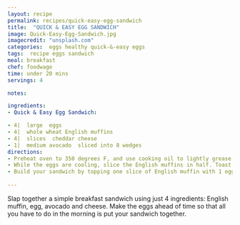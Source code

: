 ```yaml
---
layout: recipe
permalink: recipes/quick-easy-egg-sandwich
title:  "QUICK & EASY EGG SANDWICH"
image: Quick-Easy-Egg-Sandwich.jpg
imagecredit: "unsplash.com"
categories:  eggs healthy quick-&-easy eggs
tags:  recipe eggs sandwich
meal: breakfast
chef: foodwage
time: under 20 mins
servings: 4

notes:

ingredients:
- Quick & Easy Egg Sandwich:

- 4|  large  eggs
- 4|  whole wheat English muffins
- 4|  slices  cheddar cheese
- 1|  medium avocado  sliced into 8 wedges
directions:
- Preheat oven to 350 degrees F, and use cooking oil to lightly grease 4 wells in a muffin tin. Crack 1 egg into each muffin cup. Bake the eggs for 15-20 minutes.
- While the eggs are cooling, slice the English muffins in half. Toast them in a toaster oven. If you don’t have a toaster oven, toast muffins in a non-stick pan over medium heat until both sides are crispy. Set muffins aside.
- Build your sandwich by topping one slice of English muffin with 1 egg, 2 avocado wedges and 1 slice of cheese. Place top on English muffin. If you prefer, you can warm the sandwich in the microwave for 20 seconds to melt the cheese.
    
---
```


Slap together a simple breakfast sandwich using just 4 ingredients: English muffin, egg, avocado and cheese. Make the eggs ahead of time so that all you have to do in the morning is put your sandwich together.